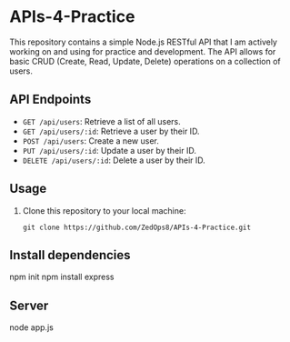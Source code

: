 # APIs-4-Practice

This repository contains a simple Node.js RESTful API that I am actively working on and using for practice and development. The API allows for basic CRUD (Create, Read, Update, Delete) operations on a collection of users.

## API Endpoints

- `GET /api/users`: Retrieve a list of all users.
- `GET /api/users/:id`: Retrieve a user by their ID.
- `POST /api/users`: Create a new user.
- `PUT /api/users/:id`: Update a user by their ID.
- `DELETE /api/users/:id`: Delete a user by their ID.

## Usage

1. Clone this repository to your local machine:

   ```shell
   git clone https://github.com/ZedOps8/APIs-4-Practice.git

## Install dependencies
npm init
npm install express

## Server
node app.js
